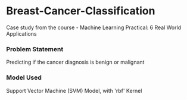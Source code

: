 # Breast-Cancer-Classification
Case study from the course - Machine Learning Practical: 6 Real World Applications
### Problem Statement
Predicting if the cancer diagnosis is benign or malignant
### Model Used
Support Vector Machine (SVM) Model, with 'rbf' Kernel
